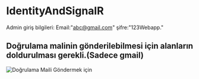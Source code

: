 # IdentityAndSignalR

 Admin giriş bilgileri: Email:"abc@gmail.com" şifre:"123Webapp."</br>

## Doğrulama malinin gönderilebilmesi için alanların doldurulması gerekli.(Sadece gmail)
![Doğrulama Maili Göndermek için](https://i.hizliresim.com/2vq5q1q.png)

